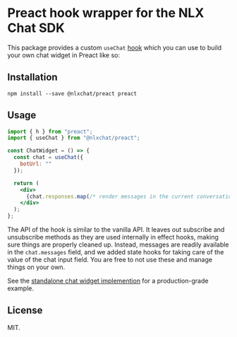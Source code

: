 # Preact hook wrapper for the NLX Chat SDK

This package provides a custom `useChat` [hook](https://reactjs.org/docs/hooks-intro.html) which you can use to build your own chat widget in Preact like so:

## Installation

`npm install --save @nlxchat/preact preact`

## Usage

```jsx
import { h } from "preact";
import { useChat } from "@nlxchat/preact";

const ChatWidget = () => {
  const chat = useChat({
    botUrl: ""
  });

  return (
    <div>
      {chat.responses.map(/* render messages in the current conversation */)}
    </div>
  );
};
```

The API of the hook is similar to the vanilla API. It leaves out subscribe and unsubscribe methods as they are used internally in effect hooks, making sure things are properly cleaned up. Instead, messages are readily available in the `chat.messages` field, and we added state hooks for taking care of the value of the chat input field. You are free to not use these and manage things on your own.

See the [standalone chat widget implemention](https://github.com/nlxai/chat-sdk/blob/master/packages/widget/src/index.tsx) for a production-grade example.

## License

MIT.
